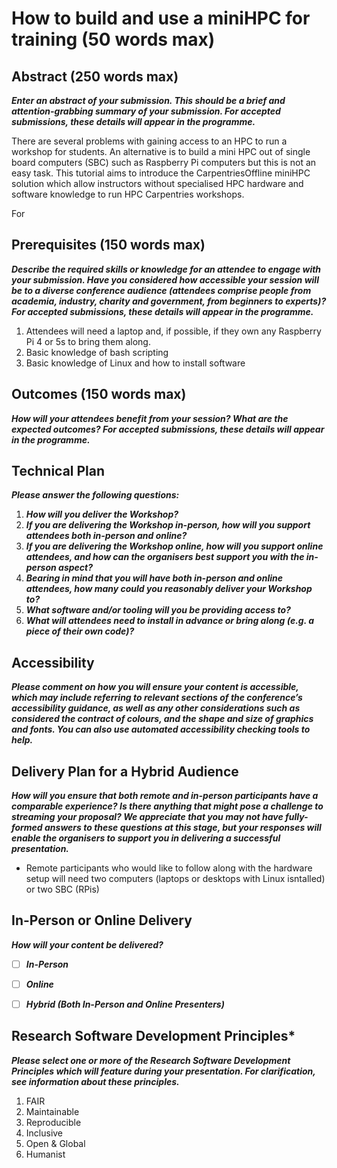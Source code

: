 # How to build and use a miniHPC for training (50 words max)

## Abstract (250 words max)
***Enter an abstract of your submission. This should be a brief and attention-grabbing summary of your submission. For accepted submissions, these details will appear in the programme.***

There are several problems with gaining access to an HPC to run a workshop for students. An alternative is to build a mini HPC out of single board computers (SBC) such as Raspberry Pi computers but this is not an easy task. This tutorial aims to introduce the CarpentriesOffline miniHPC solution which allow instructors without specialised HPC hardware and software knowledge to run HPC Carpentries workshops.

For

## Prerequisites (150 words max)
***Describe the required skills or knowledge for an attendee to engage with your submission. Have you considered how accessible your session will be to a diverse conference audience (attendees comprise people from academia, industry, charity and government, from beginners to experts)? For accepted submissions, these details will appear in the programme.***

1. Attendees will need a laptop and, if possible, if they own any Raspberry Pi 4 or 5s to bring them along.
1. Basic knowledge of bash scripting
1. Basic knowledge of Linux and how to install software

## Outcomes (150 words max)
***How will your attendees benefit from your session? What are the expected outcomes? For accepted submissions, these details will appear in the programme.***

## Technical Plan
***Please answer the following questions:***
1. ***How will you deliver the Workshop?***
1. ***If you are delivering the Workshop in-person, how will you support attendees both in-person and online?***
1. ***If you are delivering the Workshop online, how will you support online attendees, and how can the organisers best support you with the in-person aspect?***
1. ***Bearing in mind that you will have both in-person and online attendees, how many could you reasonably deliver your Workshop to?***
1. ***What software and/or tooling will you be providing access to?***
1. ***What will attendees need to install in advance or bring along (e.g. a piece of their own code)?***

## Accessibility
***Please comment on how you will ensure your content is accessible, which may include referring to relevant sections of the conference’s accessibility guidance, as well as any other considerations such as considered the contract of colours, and the shape and size of graphics and fonts. You can also use automated accessibility checking tools to help.***


## Delivery Plan for a Hybrid Audience
***How will you ensure that both remote and in-person participants have a comparable experience? Is there anything that might pose a challenge to streaming your proposal? We appreciate that you may not have fully-formed answers to these questions at this stage, but your responses will enable the organisers to support you in delivering a successful presentation.***

- Remote participants who would like to follow along with the hardware setup will need two computers (laptops or desktops with Linux isntalled) or two SBC (RPis)

## In-Person or Online Delivery
***How will your content be delivered?***

- [ ] ***In-Person***
- [ ] ***Online***
- [ ] ***Hybrid (Both In-Person and Online Presenters)***


## Research Software Development Principles*
***Please select one or more of the Research Software Development Principles which will feature during your presentation. For clarification, see information about these principles.***

1. FAIR
2. Maintainable
3. Reproducible
4. Inclusive
5. Open & Global
6. Humanist

